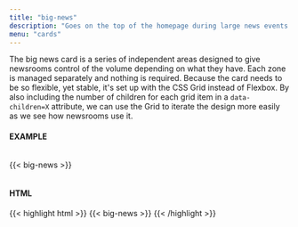```yaml
---
title: "big-news"
description: "Goes on the top of the homepage during large news events."
menu: "cards"
---
```


The big news card is a series of independent areas designed to give newsrooms control of the volume depending on what they have. Each zone is managed separately and nothing is required. Because the card needs to be so flexible, yet stable, it's set up with the CSS Grid instead of Flexbox. By also including the number of children for each grid item in a `data-children=X` attribute, we can use the Grid to iterate the design more easily as we see how newsrooms use it.

#### EXAMPLE

<div class="example" style="padding: 15px 0;">
{{< big-news >}}
</div>

#### HTML

{{< highlight html >}}
{{< big-news >}}
{{< /highlight >}}
